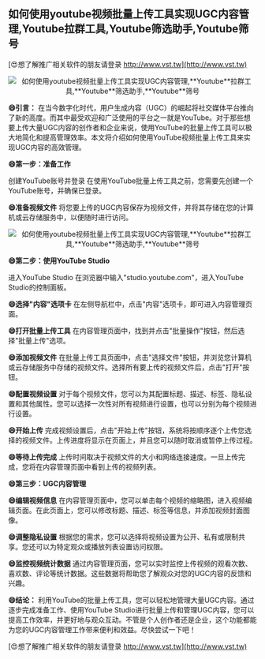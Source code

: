 ## **如何使用youtube视频批量上传工具实现UGC内容管理,**Youtube**拉群工具,**Youtube**筛选助手,**Youtube**筛号**

[😍想了解推广相关软件的朋友请登录 http://www.vst.tw](http://www.vst.tw)

 <center><img src="https://vst.tw/MP4/tuiguang/png/4.png" alt="如何使用youtube视频批量上传工具实现UGC内容管理,**Youtube**拉群工具,**Youtube**筛选助手,**Youtube**筛号"></center>

**😄引言：**
在当今数字化时代，用户生成内容（UGC）的崛起将社交媒体平台推向了新的高度。而其中最受欢迎和广泛使用的平台之一就是YouTube。对于那些想要上传大量UGC内容的创作者和企业来说，使用YouTube的批量上传工具可以极大地简化和提高管理效率。本文将介绍如何使用YouTube视频批量上传工具来实现UGC内容的高效管理。

**😄第一步：准备工作**

创建YouTube账号并登录
在使用YouTube批量上传工具之前，您需要先创建一个YouTube账号，并确保已登录。

**😄准备视频文件**
将您要上传的UGC内容保存为视频文件，并将其存储在您的计算机或云存储服务中，以便随时进行访问。

 <center><img src="https://vst.tw/MP4/tuiguang/png/2.png" alt="如何使用youtube视频批量上传工具实现UGC内容管理,**Youtube**拉群工具,**Youtube**筛选助手,**Youtube**筛号"></center>

**😄第二步：使用YouTube Studio**

进入YouTube Studio
在浏览器中输入"studio.youtube.com"，进入YouTube Studio的控制面板。

**😄选择"内容"选项卡**
在左侧导航栏中，点击"内容"选项卡，即可进入内容管理页面。

**😄打开批量上传工具**
在内容管理页面中，找到并点击"批量操作"按钮，然后选择"批量上传"选项。

**😄添加视频文件**
在批量上传工具页面中，点击"选择文件"按钮，并浏览您计算机或云存储服务中存储的视频文件。选择所有要上传的视频文件后，点击"打开"按钮。

**😄配置视频设置**
对于每个视频文件，您可以为其配置标题、描述、标签、隐私设置和其他属性。您可以选择一次性对所有视频进行设置，也可以分别为每个视频进行设置。

**😄开始上传**
完成视频设置后，点击"开始上传"按钮，系统将按顺序逐个上传您选择的视频文件。上传进度将显示在页面上，并且您可以随时取消或暂停上传过程。

**😄等待上传完成**
上传时间取决于视频文件的大小和网络连接速度。一旦上传完成，您将在内容管理页面中看到上传的视频列表。

**😄第三步：UGC内容管理**

**😄编辑视频信息**
在内容管理页面中，您可以单击每个视频的缩略图，进入视频编辑页面。在此页面上，您可以修改标题、描述、标签等信息，并添加视频封面图像。

**😄调整隐私设置**
根据您的需求，您可以选择将视频设置为公开、私有或限制共享。您还可以为特定观众或播放列表设置访问权限。

**😄监控视频统计数据**
通过内容管理页面，您可以实时监控上传视频的观看次数、喜欢数、评论等统计数据。这些数据将帮助您了解观众对您的UGC内容的反馈和兴趣。

**😄结论：**
利用YouTube的批量上传工具，您可以轻松地管理大量UGC内容。通过逐步完成准备工作、使用YouTube Studio进行批量上传和管理UGC内容，您可以提高工作效率，并更好地与观众互动。不管是个人创作者还是企业，这个功能都能为您的UGC内容管理工作带来便利和效益。尽快尝试一下吧！

[😍想了解推广相关软件的朋友请登录 http://www.vst.tw](http://www.vst.tw)



